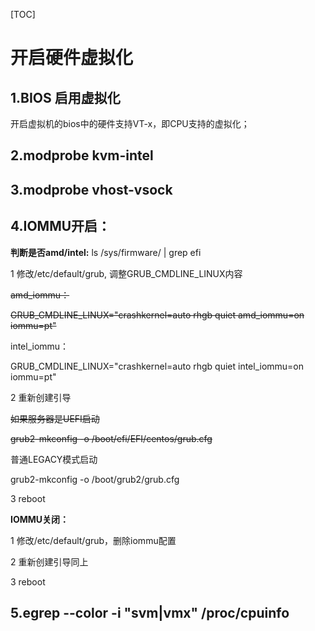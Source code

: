  [TOC]
 

# 开启硬件虚拟化

## 1.BIOS 启用虚拟化

开启虚拟机的bios中的硬件支持VT-x，即CPU支持的虚拟化；

## 2.modprobe kvm-intel


## 3.modprobe vhost-vsock


## 4.IOMMU开启：

 **判断是否amd/intel:** ls /sys/firmware/ | grep efi

1 修改/etc/default/grub, 调整GRUB_CMDLINE_LINUX内容

 ~~amd_iommu：~~

~~GRUB_CMDLINE_LINUX="crashkernel=auto rhgb quiet amd_iommu=on iommu=pt"~~

intel_iommu：

 GRUB_CMDLINE_LINUX="crashkernel=auto rhgb quiet intel_iommu=on iommu=pt"

2 重新创建引导

~~如果服务器~~~~是~~~~UEFI启动~~

 ~~grub2-mkconfig -o /boot/efi/EFI/centos/grub.cfg~~

普通LEGACY模式启动

 grub2-mkconfig -o /boot/grub2/grub.cfg


3 reboot

**IOMMU关闭：**

1 修改/etc/default/grub，删除iommu配置

2 重新创建引导同上

3 reboot

## 5.egrep --color -i "svm|vmx" /proc/cpuinfo

